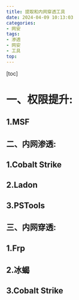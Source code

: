 ```yaml
---
title: 提取和内网穿透工具
date: 2024-04-09 10:13:03
categories: 
- 网安
tags: 
- 渗透
- 网安
- 工具
top: 
---
```

[toc]
# 一、权限提升:
 ## 1.MSF
## 二、内网渗透:
## 1.Cobalt Strike
## 2.Ladon
## 3.PSTools
## 三、内网穿透:
## 1.Frp
## 2.冰蝎
## 3.Cobalt Strike

